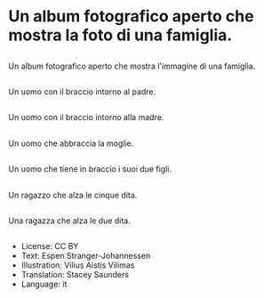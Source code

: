 # Un album fotografico aperto che mostra la foto di una famiglia.

##
Un album fotografico aperto che mostra l'immagine di una famiglia.

##
Un uomo con il braccio intorno al padre.

##
Un uomo con il braccio intorno alla madre.

##
Un uomo che abbraccia la moglie.

##
Un uomo che tiene in braccio i suoi due figli.

##
Un ragazzo che alza le cinque dita.

##
Una ragazza che alza le due dita.

##
* License: CC BY
* Text: Espen Stranger-Johannessen
* Illustration: Vilius Aistis Vilimas
* Translation: Stacey Saunders
* Language: it
